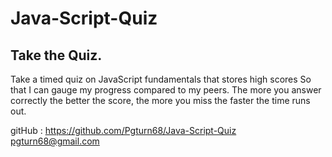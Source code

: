 # Java-Script-Quiz


## Take the Quiz.

 Take a timed quiz on JavaScript fundamentals that stores high scores
So that I can gauge my progress compared to my peers.
The more you answer correctly the better the score, the more you miss the 
faster the time runs out.



gitHub : https://github.com/Pgturn68/Java-Script-Quiz
pgturn68@gmail.com



```
